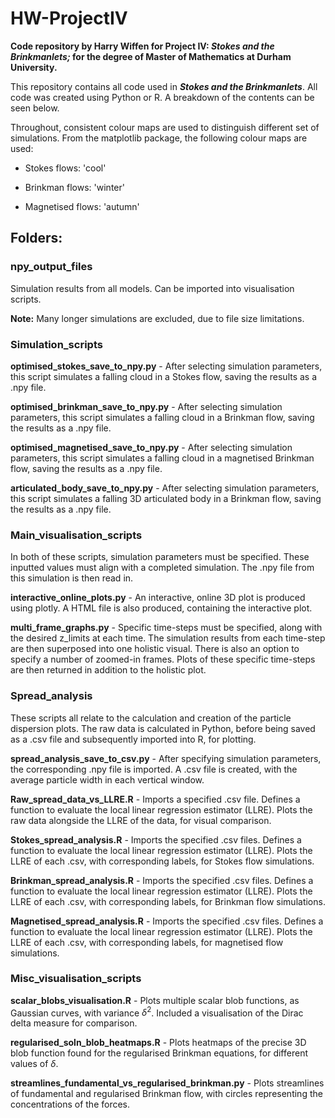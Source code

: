 # HW-ProjectIV

**Code repository by Harry Wiffen for Project IV: *Stokes and the Brinkmanlets;* for the degree of Master of Mathematics at Durham University.**

This repository contains all code used in ***Stokes and the Brinkmanlets***. All code was created using Python or R. A breakdown of the contents can be seen below.

Throughout, consistent colour maps are used to distinguish different set of simulations. From the matplotlib package, the following colour maps are used:

-   Stokes flows: 'cool'

-   Brinkman flows: 'winter'

-   Magnetised flows: 'autumn'

## Folders:

### npy_output_files

Simulation results from all models. Can be imported into visualisation scripts.

**Note:** Many longer simulations are excluded, due to file size limitations.

### Simulation_scripts 

**optimised_stokes_save_to_npy.py** - After selecting simulation parameters, this script simulates a falling cloud in a Stokes flow, saving the results as a .npy file.

**optimised_brinkman_save_to_npy.py** - After selecting simulation parameters, this script simulates a falling cloud in a Brinkman flow, saving the results as a .npy file.

**optimised_magnetised_save_to_npy.py** - After selecting simulation parameters, this script simulates a falling cloud in a magnetised Brinkman flow, saving the results as a .npy file.

**articulated_body_save_to_npy.py** - After selecting simulation parameters, this script simulates a falling 3D articulated body in a Brinkman flow, saving the results as a .npy file.

### Main_visualisation_scripts

In both of these scripts, simulation parameters must be specified. These inputted values must align with a completed simulation. The .npy file from this simulation is then read in.

**interactive_online_plots.py** - An interactive, online 3D plot is produced using plotly. A HTML file is also produced, containing the interactive plot.

**multi_frame_graphs.py** - Specific time-steps must be specified, along with the desired z_limits at each time. The simulation results from each time-step are then superposed into one holistic visual. There is also an option to specify a number of zoomed-in frames. Plots of these specific time-steps are then returned in addition to the holistic plot.

### Spread_analysis

These scripts all relate to the calculation and creation of the particle dispersion plots. The raw data is calculated in Python, before being saved as a .csv file and subsequently imported into R, for plotting.

**spread_analysis_save_to_csv.py** - After specifying simulation parameters, the corresponding .npy file is imported. A .csv file is created, with the average particle width in each vertical window.

**Raw_spread_data_vs_LLRE.R** - Imports a specified .csv file. Defines a function to evaluate the local linear regression estimator (LLRE). Plots the raw data alongside the LLRE of the data, for visual comparison.

**Stokes_spread_analysis.R** - Imports the specified .csv files. Defines a function to evaluate the local linear regression estimator (LLRE). Plots the LLRE of each .csv, with corresponding labels, for Stokes flow simulations.

**Brinkman_spread_analysis.R** - Imports the specified .csv files. Defines a function to evaluate the local linear regression estimator (LLRE). Plots the LLRE of each .csv, with corresponding labels, for Brinkman flow simulations.

**Magnetised_spread_analysis.R** - Imports the specified .csv files. Defines a function to evaluate the local linear regression estimator (LLRE). Plots the LLRE of each .csv, with corresponding labels, for magnetised flow simulations.

### Misc_visualisation_scripts

**scalar_blobs_visualisation.R** - Plots multiple scalar blob functions, as Gaussian curves, with variance $\delta^2$. Included a visualisation of the Dirac delta measure for comparison.

**regularised_soln_blob_heatmaps.R** - Plots heatmaps of the precise 3D blob function found for the regularised Brinkman equations, for different values of $\delta$.

**streamlines_fundamental_vs_regularised_brinkman.py** - Plots streamlines of fundamental and regularised Brinkman flow, with circles representing the concentrations of the forces.

